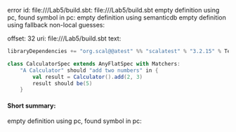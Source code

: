 error id: file://<WORKSPACE>/Lab5/build.sbt:
file://<WORKSPACE>/Lab5/build.sbt
empty definition using pc, found symbol in pc: 
empty definition using semanticdb
empty definition using fallback
non-local guesses:

offset: 32
uri: file://<WORKSPACE>/Lab5/build.sbt
text:
```scala
libraryDependencies += "org.scal@@atest" %% "scalatest" % "3.2.15" % Test

class CalculatorSpec extends AnyFlatSpec with Matchers:
    "A Calculator" should "add two numbers" in {
        val result = Calculator().add(2, 3)
        result should be(5)
    }

```


#### Short summary: 

empty definition using pc, found symbol in pc: 